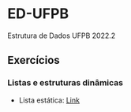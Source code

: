 # ED-UFPB
 Estrutura de Dados UFPB 2022.2

## Exercícios
### Listas e estruturas dinâmicas
* Lista estática: [Link](src/exArrayList/MainArraySeq.java)
